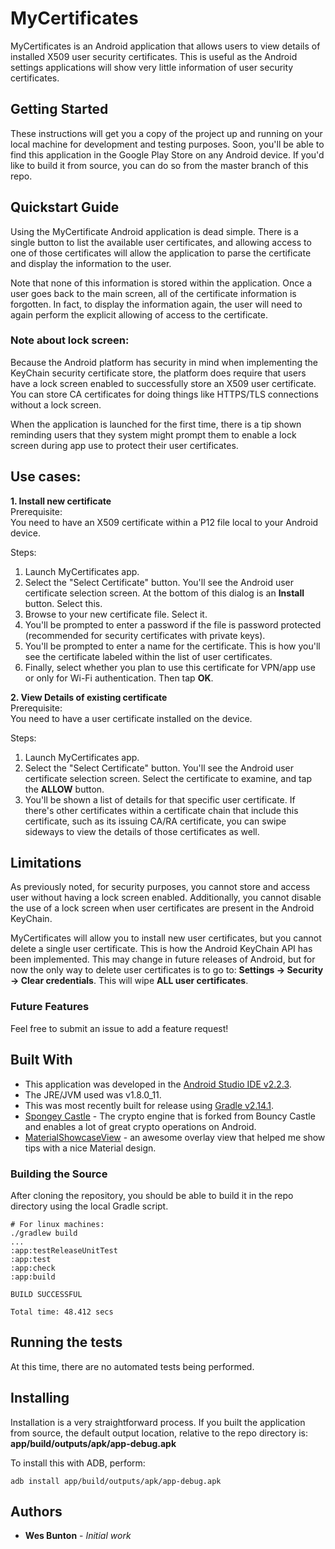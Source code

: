 # MyCertificates

MyCertificates is an Android application that allows users to view details of installed X509 user security certificates. This is useful as the Android settings applications will show very little information of user security certificates.

## Getting Started

These instructions will get you a copy of the project up and running on your local machine for development and testing purposes. Soon, you'll be able to find this application in the Google Play Store on any Android device. If you'd like to build it from source, you can do so from the master branch of this repo.

## Quickstart Guide

Using the MyCertificate Android application is dead simple. There is a single button to list the available user certificates, and allowing access to one of those certificates will allow the application to parse the certificate and display the information to the user.  

Note that none of this information is stored within the application. Once a user goes back to the main screen, all of the certificate information is forgotten. In fact, to display the information again, the user will need to again perform the explicit allowing of access to the certificate.

### Note about lock screen:  
Because the Android platform has security in mind when implementing the KeyChain security certificate store, the platform does require that users have a lock screen enabled to successfully store an X509 user certificate. You can store CA certificates for doing things like HTTPS/TLS connections without a lock screen.

When the application is launched for the first time, there is a tip shown reminding users that they system might prompt them to enable a lock screen during app use to protect their user certificates.

## Use cases:
**1. Install new certificate**  
Prerequisite:  
You need to have an X509 certificate within a P12 file local to your Android device.  

Steps:  
1. Launch MyCertificates app.  
2. Select the "Select Certificate" button. You'll see the Android user certificate selection screen. At the bottom of this dialog is an **Install** button. Select this.  
3. Browse to your new certificate file. Select it.  
4. You'll be prompted to enter a password if the file is password protected (recommended for security certificates with private keys).  
5. You'll be prompted to enter a name for the certificate. This is how you'll see the certificate labeled within the list of user certificates.  
6. Finally, select whether you plan to use this certificate for VPN/app use or only for Wi-Fi authentication. Then tap **OK**.  

**2. View Details of existing certificate**  
Prerequisite:  
You need to have a user certificate installed on the device.  

Steps:  
1. Launch MyCertificates app.  
2. Select the "Select Certificate" button. You'll see the Android user certificate selection screen. Select the certificate to examine, and tap the **ALLOW** button.  
3. You'll be shown a list of details for that specific user certificate. If there's other certificates within a certificate chain that include this certificate, such as its issuing CA/RA certificate, you can swipe sideways to view the details of those certificates as well.  

## Limitations

As previously noted, for security purposes, you cannot store and access user without having a lock screen enabled. Additionally, you cannot disable the use of a lock screen when user certificates are present in the Android KeyChain.

MyCertificates will allow you to install new user certificates, but you cannot delete a single user certificate. This is how the Android KeyChain API has been implemented. This may change in future releases of Android, but for now the only way to delete user certificates is to go to: **Settings -> Security -> Clear credentials**. This will wipe **ALL user certificates**.

### Future Features

Feel free to submit an issue to add a feature request!

## Built With

* This application was developed in the [Android Studio IDE v2.2.3](https://developer.android.com/studio/index.html).
* The JRE/JVM used was v1.8.0_11.
* This was most recently built for release using [Gradle v2.14.1](https://docs.gradle.org/current/userguide/userguide.html "Gradle Documentation").
* [Spongey Castle](https://rtyley.github.io/spongycastle/) - The crypto engine that is forked from Bouncy Castle and enables a lot of great crypto operations on Android.
* [MaterialShowcaseView](https://github.com/deano2390/MaterialShowcaseView) - an awesome overlay view that helped me show tips with a nice Material design.

### Building the Source

After cloning the repository, you should be able to build it in the repo directory using the local Gradle script.
```
# For linux machines:
./gradlew build
...
:app:testReleaseUnitTest
:app:test
:app:check
:app:build

BUILD SUCCESSFUL

Total time: 48.412 secs
```

## Running the tests

At this time, there are no automated tests being performed.

## Installing

Installation is a very straightforward process. If you built the application from source, the default output location, relative to the repo directory is: **app/build/outputs/apk/app-debug.apk**

To install this with ADB, perform:
```
adb install app/build/outputs/apk/app-debug.apk
```

## Authors

* **Wes Bunton** - *Initial work*
